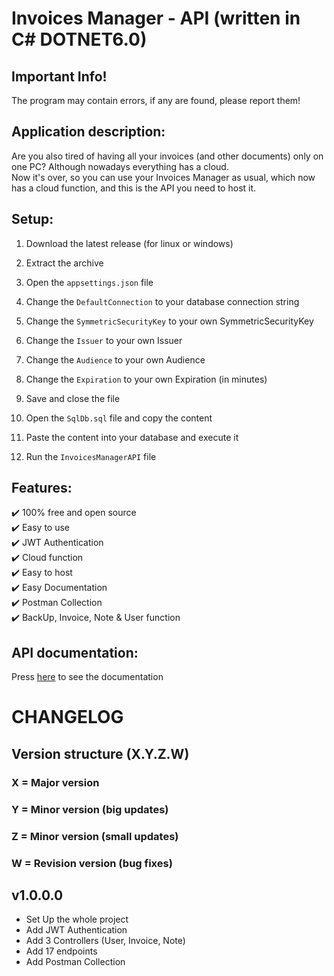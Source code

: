 ﻿# Invoices Manager - API (written in C#   DOTNET6.0)

## Important Info!
The program may contain errors, if any are found, please report them!

## Application description:
Are you also tired of having all your invoices (and other documents)
only on one PC? Although nowadays everything has a cloud. <br/>
Now it's over, so you can use your Invoices Manager as usual, which now  
has a cloud function, and this is the API you need to host it.

## Setup:
1. Download the latest release (for linux or windows)
2. Extract the archive  

3. Open the `appsettings.json` file
4. Change the `DefaultConnection` to your database connection string
5. Change the `SymmetricSecurityKey` to your own SymmetricSecurityKey
6. Change the `Issuer` to your own Issuer
7. Change the `Audience` to your own Audience
8. Change the `Expiration` to your own Expiration (in minutes)  
9. Save and close the file  

10. Open the `SqlDb.sql` file and copy the content
11. Paste the content into your database and execute it

12. Run the `InvoicesManagerAPI` file

## Features:
✔️ 100% free and open source  
✔️ Easy to use  
✔️ JWT Authentication  
✔️ Cloud function  
✔️ Easy to host  
✔️ Easy Documentation  
✔️ Postman Collection  
✔️ BackUp, Invoice, Note & User function  

## API documentation:
Press [here](https://github.com/Invoices-Manager/Invoices-Manager-API/blob/dev_01/Resources/ApiDoc_V01/APIDOC_V01.md) to see the documentation


# CHANGELOG
## Version structure (X.Y.Z.W)
### X = Major version
### Y = Minor version (big updates)
### Z = Minor version (small updates)
### W = Revision version (bug fixes)


## v1.0.0.0
- Set Up the whole project
- Add JWT Authentication
- Add 3 Controllers (User, Invoice, Note)
- Add 17 endpoints
- Add Postman Collection
